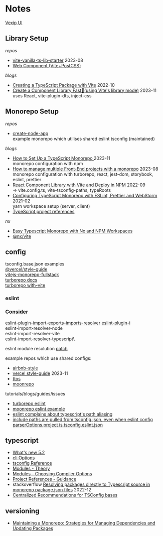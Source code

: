 # Notes

[Vexip UI](https://www.vexipui.com/en-US/)

## Library Setup

*repos*
* [vite-vanilla-ts-lib-starter](https://github.com/kbysiec/vite-vanilla-ts-lib-starter/tree/master) 2023-08
* [Web Component (Vite+PostCSS)](https://stackblitz.com/edit/vitejs-vite-naxjyg?file=src%2Fce-alert%2Fce-alert.js)

*blogs*
* [Creating a TypeScript Package with Vite](https://onderonur.netlify.app/blog/creating-a-typescript-library-with-vite/) 2022-10
* [Create a Component Library Fast🚀(using Vite's library mode)](https://dev.to/receter/how-to-create-a-react-component-library-using-vites-library-mode-4lma) 2023-11\
uses React, vite-plugin-dts, inject-css

## Monorepo Setup

*repos*
* [create-node-app](https://github.com/Create-Node-App/create-node-app/tree/main)\
example monorepo which utilises shared eslint tsconfig (maintained)

*blogs*
* [How to Set Up a TypeScript Monorepo ](https://earthly.dev/blog/setup-typescript-monorepo/) 2023-11\
	monorepo configuration with npm
* [How to manage multiple Front-End projects with a monorepo](https://www.pixelmatters.com/blog/how-to-manage-multiple-front-end-projects-with-a-monorepo) 2023-08\
	monorepo configuration with turborepo, react, jest-dom, storybook, eslint, prettier
* [React Component Library with Vite and Deploy in NPM](https://articles.wesionary.team/react-component-library-with-vite-and-deploy-in-npm-579c2880d6ff) 2022-09\
	=> vite.config.ts, vite-tsconfig-paths, typeRoots
* [Configuring TypeScript Monorepo with ESLint, Prettier and WebStorm](https://valcker.medium.com/configuring-typescript-monorepo-with-eslint-prettier-and-webstorm-61a71f218104) 2021-02\
yarn workspace setup (server, client)
* [TypeScript project references](https://moonrepo.dev/docs/guides/javascript/typescript-project-refs)

*nx*
* [Easy Typescript Monorepo with Nx and NPM Workspaces](https://itnext.io/easy-typescript-monorepo-with-npm-workspaces-b271d81837e7)
* [@nx/vite](https://nx.dev/nx-api/vite)

## config

tsconfig.base.json examples\
[@vercel/style-guide](https://github.com/vercel/style-guide/blob/canary/typescript/tsconfig.base.json)\
[vitejs-monorepo-fullstack](https://github.com/zhengxs2018/vitejs-monorepo-fullstack/blob/main/tsconfig.base.json)\
[turborepo docs](https://turbo.build/repo/docs/handbook/linting/typescript#our-tsconfig-package)\
[turborepo with-vite](https://github.com/vercel/turbo/blob/main/examples/with-vite/packages/config-typescript/base.json)

### eslint

### Consider

[eslint-plugin-import-exports-imports-resolver](https://github.com/thepassle/eslint-plugin-import-exports-imports-resolver/)
[eslint-plugin-i](https://github.com/un-es/eslint-plugin-i/tree/fork-release)\
eslint-import-resolver-node\
eslint-import-resolver-vite\
eslint-import-resolver-typescript\

eslint module resolution [patch](https://www.npmjs.com/package/@rushstack/eslint-patch)

example repos which use shared configs:
* [airbnb-style](https://github.com/airbnb/javascript)
* [vercel style-guide](https://github.com/vercel/style-guide) 2023-11
* [ttos](https://github.com/ttoss/ttoss/blob/main/packages/eslint-config/config.js)
* [moonrepo](https://github.com/moonrepo/dev/tree/master/packages/eslint-config/src)

tutorials/blogs/guides/issues
* [turborepo eslint](https://turbo.build/repo/docs/handbook/linting/eslint)
* [moonrepo eslint example](https://moonrepo.dev/docs/guides/examples/eslint)
* [eslint complains about typescript's path aliasing](https://stackoverflow.com/questions/57032522/eslint-complains-about-typescripts-path-aliasing)
* [include paths are pulled from tsconfig.json, even when eslint config parserOptions.project is tsconfig.eslint.json](https://github.com/microsoft/vscode-eslint/issues/1690)

## typescript

* [What's new 5.2](https://www.typescriptlang.org/docs/handbook/release-notes/typescript-5-2.html)
* [cli Options](https://www.typescriptlang.org/docs/handbook/compiler-options.html)
* [tsconfig Reference](https://www.typescriptlang.org/tsconfig)
* [Modules - Theory](https://www.typescriptlang.org/docs/handbook/modules/theory.html#module-resolution)
* [Modules - Choosing Compiler Options](https://www.typescriptlang.org/docs/handbook/modules/guides/choosing-compiler-options.html)
* [Project References - Guidance](https://www.typescriptlang.org/docs/handbook/project-references.html#guidance)
* stackoverflow [Resolving packages directly to Typescript source in monorepo package.json files](https://stackoverflow.com/questions/74688869/resolving-packages-directly-to-typescript-source-in-monorepo-package-json-files) 2022-12
* [Centralized Recommendations for TSConfig bases](https://github.com/tsconfig/bases/tree/main)

## versioning

* [Maintaining a Monorepo: Strategies for Managing Dependencies and Updating Packages](https://ttoss.dev/blog/2023/02/23/maintaining-a-monorepo-strategies-for-managing-dependencies-and-updating-packages)